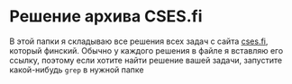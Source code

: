 # Решение архива CSES.fi

В этой папки я складываю все решения всех задач с сайта [cses.fi](https://cses.fi), который финский.  Обычно у каждого решения в файле я вставляю его ссылку, поэтому если хотите найти решение вашей задачи, запустите какой-нибудь `grep` в нужной папке
